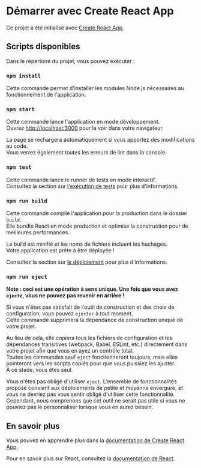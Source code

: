 # Démarrer avec Create React App

Ce projet a été initialisé avec [Create React App](https://github.com/facebook/create-react-app).

## Scripts disponibles

Dans le répertoire du projet, vous pouvez exécuter :

### `npm install`

Cette commande permet d'installer les modules Node.js nécessaires au fonctionnement de l'application.

### `npm start`

Cette commande lance l'application en mode développement.\
Ouvrez [http://localhost:3000](http://localhost:3000) pour la voir dans votre navigateur.

La page se rechargera automatiquement si vous apportez des modifications au code.\
Vous verrez également toutes les erreurs de lint dans la console.

### `npm test`

Cette commande lance le runner de tests en mode interactif.\
Consultez la section sur [l'exécution de tests](https://facebook.github.io/create-react-app/docs/running-tests) pour plus d'informations.

### `npm run build`

Cette commande compile l'application pour la production dans le dossier `build`.\
Elle bundle React en mode production et optimise la construction pour de meilleures performances.

Le build est minifié et les noms de fichiers incluent les hachages.\
Votre application est prête à être déployée !

Consultez la section sur [le déploiement](https://facebook.github.io/create-react-app/docs/deployment) pour plus d'informations.

### `npm run eject`

**Note : ceci est une opération à sens unique. Une fois que vous avez `ejecté`, vous ne pouvez pas revenir en arrière !**

Si vous n'êtes pas satisfait de l'outil de construction et des choix de configuration, vous pouvez `ejecter` à tout moment.\
Cette commande supprimera la dépendance de construction unique de votre projet.

Au lieu de cela, elle copiera tous les fichiers de configuration et les dépendances transitives (webpack, Babel, ESLint, etc.) directement dans votre projet afin que vous en ayez un contrôle total.\
Toutes les commandes sauf `eject` fonctionneront toujours, mais elles pointeront vers les scripts copiés pour que vous puissiez les ajuster.\
À ce stade, vous êtes seul.

Vous n'êtes pas obligé d'utiliser `eject`. L'ensemble de fonctionnalités proposé convient aux déploiements de petite et moyenne envergure, et vous ne devriez pas vous sentir obligé d'utiliser cette fonctionnalité.\
Cependant, nous comprenons que cet outil ne serait pas utile si vous ne pouviez pas le personnaliser lorsque vous en aurez besoin.

## En savoir plus

Vous pouvez en apprendre plus dans la [documentation de Create React App](https://facebook.github.io/create-react-app/docs/getting-started).

Pour en savoir plus sur React, consultez la [documentation de React](https://reactjs.org/).
